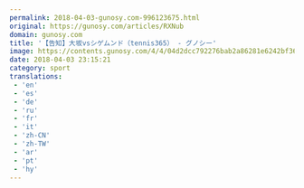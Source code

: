 ```yaml
---
permalink: 2018-04-03-gunosy.com-996123675.html
original: https://gunosy.com/articles/RXNub
domain: gunosy.com
title: '【告知】大坂vsシゲムンド（tennis365） - グノシー'
image: https://contents.gunosy.com/4/4/04d2dcc792276bab2a86281e6242bf36_content.jpg
date: 2018-04-03 23:15:21
category: sport
translations: 
 - 'en'
 - 'es'
 - 'de'
 - 'ru'
 - 'fr'
 - 'it'
 - 'zh-CN'
 - 'zh-TW'
 - 'ar'
 - 'pt'
 - 'hy'
---
```


